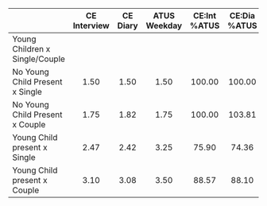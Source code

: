 
|                      | CE<br>Interview |  CE<br>Diary | ATUS<br>Weekday | CE:Int<br>%ATUS | CE:Dia<br>%ATUS |
| -------------------- | :----------: | :----------: | :----------: | :----------: | :----------: |
| Young Children x Single/Couple |              |              |              |              |              |
| No Young Child Present x Single |         1.50 |         1.50 |         1.50 |       100.00 |       100.00 |
| No Young Child Present x Couple |         1.75 |         1.82 |         1.75 |       100.00 |       103.81 |
| Young Child present x Single |         2.47 |         2.42 |         3.25 |        75.90 |        74.36 |
| Young Child present x Couple |         3.10 |         3.08 |         3.50 |        88.57 |        88.10 |


